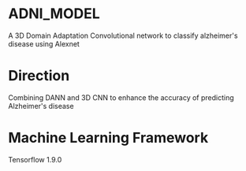 # ADNI_MODEL
A 3D Domain Adaptation  Convolutional network to classify alzheimer's disease using Alexnet

# Direction
Combining DANN and 3D CNN to enhance the accuracy of predicting Alzheimer's disease 

# Machine Learning Framework
Tensorflow 1.9.0
